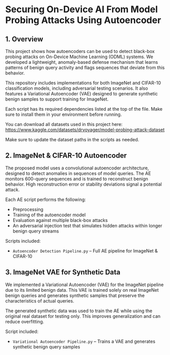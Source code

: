 # Securing On-Device AI From Model Probing Attacks Using Autoencoder
## 1. Overview

This project shows how autoencoders can be used to detect black-box probing attacks on On-Device Machine Learning (ODML) systems. We developed a lightweight, anomaly-based defense mechanism that learns patterns of benign query activity and flags sequences that deviate from this behavior.

This repository includes implementations for both ImageNet and CIFAR-10 classification models, including adversarial testing scenarios. It also features a Variational Autoencoder (VAE) designed to generate synthetic benign samples to support training for ImageNet.

Each script has its required dependencies listed at the top of the file. Make sure to install them in your environment before running.

You can download all datasets used in this project here:  https://www.kaggle.com/datasets/drvoyager/model-probing-attack-dataset

Make sure to update the dataset paths in the scripts as needed.

## 2. ImageNet & CIFAR-10 Autoencoder

The proposed model uses a convolutional autoencoder architecture, designed to detect anomalies in sequences of model queries. The AE monitors 600-query sequences and is trained to reconstruct benign behavior. High reconstruction error or stability deviations signal a potential attack.

Each AE script performs the following:
- Preprocessing 
- Training of the autoencoder model
- Evaluation against multiple black-box attacks 
- An adversarial injection test that simulates hidden attacks within longer benign query streams

Scripts included:
- `Autoencoder Detection Pipeline.py` – Full AE pipeline for ImageNet & CIFAR-10

## 3. ImageNet VAE for Synthetic Data

We implemented a Variational Autoencoder (VAE) for the ImageNet pipeline due to its limited benign data. This VAE is trained solely on real ImageNet benign queries and generates synthetic samples that preserve the characteristics of actual queries.

The generated synthetic data was used to train the AE while using the original real dataset for testing only. This improves generalization and can reduce overfitting.

Script included:
- `Variational Autoencoder Pipeline.py` – Trains a VAE and generates synthetic benign query samples
